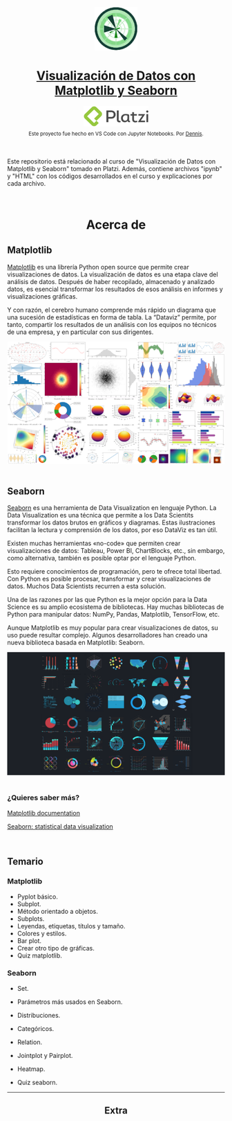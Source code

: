 <p align="center"><a href="https://platzi.com/cursos/matplotlib-seaborn/"><img src="images/logo.png" alt="MarkText" width="100" height="100"></p>

<h1 align="center">Visualización de Datos con Matplotlib y Seaborn</h1>

<div align="center">
  <a href="https://platzi.com">
    <img src="images/platzi.png" width="150" height="47" alt="Platzi">
  </a>
</div>

<div align="center">
  <sub>Este proyecto fue hecho en VS Code con Jupyter Notebooks. Por
    <a href="https://github.com/DensLopez">Dennis</a>.
  </sub>
</div>
<br />
<br />

Este repositorio está relacionado al curso de "Visualización de Datos con Matplotlib y Seaborn" tomado en Platzi. Además, contiene archivos "ipynb" y "HTML" con los códigos desarrollados en el curso y explicaciones por cada archivo.

<br />

<h1 align="center">Acerca de </h1>

## Matplotlib

[Matplotlib](https://matplotlib.org/) es una librería Python open source que permite crear visualizaciones de datos. La visualización de datos es una etapa clave del análisis de datos. Después de haber recopilado, almacenado y analizado datos, es esencial transformar los resultados de esos análisis en informes y visualizaciones gráficas.

Y con razón, el cerebro humano comprende más rápido un diagrama que una sucesión de estadísticas en forma de tabla. La “Dataviz” permite, por tanto, compartir los resultados de un análisis con los equipos no técnicos de una empresa, y en particular con sus dirigentes.

<div align="center">
  <a href="https://matplotlib.org/">
    <img src="images/matplotlib.png" alt="Matplotlib">
  </a>
</div>
<br />

## **Seaborn**

[Seaborn](https://seaborn.pydata.org/) es una herramienta de Data Visualization en lenguaje Python. La Data Visualization es una técnica que permite a los Data Scientits transformar los datos brutos en gráficos y diagramas. Estas ilustraciones facilitan la lectura y comprensión de los datos, por eso DataViz es tan útil.

Existen muchas herramientas «no-code» que permiten crear visualizaciones de datos: Tableau, Power BI, ChartBlocks, etc., sin embargo, como alternativa, también es posible optar por el lenguaje Python.

Esto requiere conocimientos de programación, pero te ofrece total libertad. Con Python es posible procesar, transformar y crear visualizaciones de datos. Muchos Data Scientists recurren a esta solución.

Una de las razones por las que Python es la mejor opción para la Data Science es su amplio ecosistema de bibliotecas. Hay muchas bibliotecas de Python para manipular datos: NumPy, Pandas, Matplotlib, TensorFlow, etc.

Aunque Matplotlib es muy popular para crear visualizaciones de datos, su uso puede resultar complejo. Algunos desarrolladores han creado una nueva biblioteca basada en Matplotlib: Seaborn.

<div align="center">
  <a href="https://seaborn.pydata.org/">
    <img src="images/seaborn.png" alt="Seaborn">
  </a>
</div>

<br />

### ¿Quieres saber más?

[Matplotlib documentation](https://matplotlib.org/stable/index.html)

[Seaborn: statistical data visualization](https://seaborn.pydata.org/)

<br />

## Temario

### Matplotlib

- Pyplot básico.
- Subplot.
- Método orientado a objetos.
- Subplots.
- Leyendas, etiquetas, títulos y tamaño.
- Colores y estilos.
- Bar plot.
- Crear otro tipo de gráficas.
- Quiz matplotlib.

### Seaborn

* Set.

* Parámetros más usados en Seaborn.

* Distribuciones.

* Categóricos.

* Relation.

* Jointplot y Pairplot.

* Heatmap.

* Quiz seaborn.

-----------------------------

<h2 align="center">Extra</h2>

